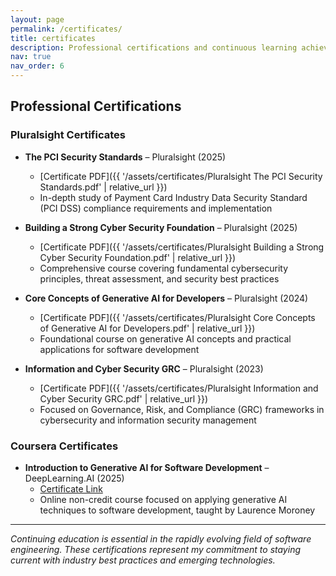 ```yaml
---
layout: page
permalink: /certificates/
title: certificates
description: Professional certifications and continuous learning achievements
nav: true
nav_order: 6
---
```


## Professional Certifications

### Pluralsight Certificates

- **The PCI Security Standards** – Pluralsight (2025)
  - [Certificate PDF]({{ '/assets/certificates/Pluralsight The PCI Security Standards.pdf' | relative_url }})
  - In-depth study of Payment Card Industry Data Security Standard (PCI DSS) compliance requirements and implementation

- **Building a Strong Cyber Security Foundation** – Pluralsight (2025)
  - [Certificate PDF]({{ '/assets/certificates/Pluralsight Building a Strong Cyber Security Foundation.pdf' | relative_url }})
  - Comprehensive course covering fundamental cybersecurity principles, threat assessment, and security best practices

- **Core Concepts of Generative AI for Developers** – Pluralsight (2024)
  - [Certificate PDF]({{ '/assets/certificates/Pluralsight Core Concepts of Generative AI for Developers.pdf' | relative_url }})
  - Foundational course on generative AI concepts and practical applications for software development

- **Information and Cyber Security GRC** – Pluralsight (2023)
  - [Certificate PDF]({{ '/assets/certificates/Pluralsight Information and Cyber Security GRC.pdf' | relative_url }})
  - Focused on Governance, Risk, and Compliance (GRC) frameworks in cybersecurity and information security management

### Coursera Certificates

- **Introduction to Generative AI for Software Development** – DeepLearning.AI (2025)
  - [Certificate Link](https://coursera.org/verify/4G58HNR3SA9S)
  - Online non-credit course focused on applying generative AI techniques to software development, taught by Laurence Moroney

---

*Continuing education is essential in the rapidly evolving field of software engineering. These certifications represent my commitment to staying current with industry best practices and emerging technologies.*